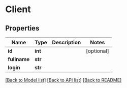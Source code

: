 # Client

## Properties
Name | Type | Description | Notes
------------ | ------------- | ------------- | -------------
**id** | **int** |  | [optional] 
**fullname** | **str** |  | 
**login** | **str** |  | 

[[Back to Model list]](../README.md#documentation-for-models) [[Back to API list]](../README.md#documentation-for-api-endpoints) [[Back to README]](../README.md)

